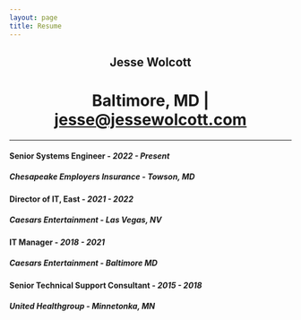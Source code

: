 ```yaml
---
layout: page
title: Resume
---
```


## <center><strong>Jesse Wolcott</strong></center>
# <center>Baltimore, MD | jesse@jessewolcott.com</center>
---
#### Senior Systems Engineer - *2022 - Present*
##### Chesapeake Employers Insurance - Towson, MD

#### Director of IT, East - *2021 - 2022*
##### Caesars Entertainment - Las Vegas, NV

#### IT Manager - *2018 - 2021*
##### Caesars Entertainment - Baltimore MD

#### Senior Technical Support Consultant - *2015 - 2018*
##### United Healthgroup - Minnetonka, MN
